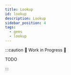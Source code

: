 ```yaml
---
title: Lookup
id: lookup
description: Lookup
sidebar_position: 4
tags:
  - gems
  - lookup
---
```


:::caution 🚧 Work in Progress 🚧

TODO

:::
